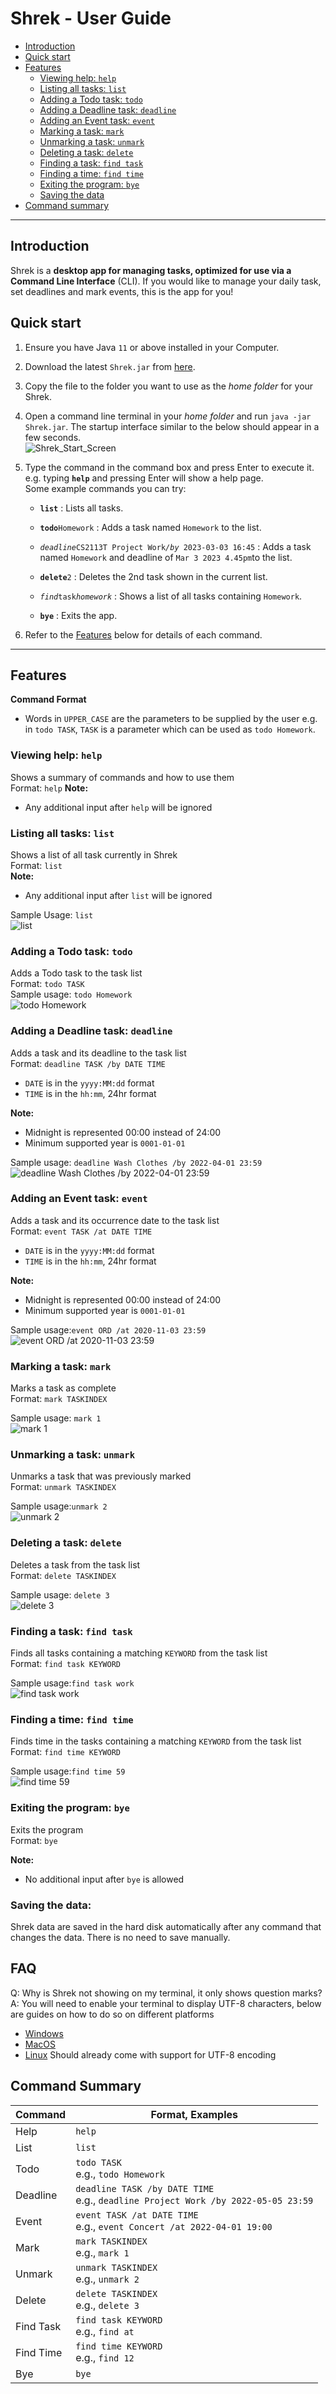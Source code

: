 # Shrek - User Guide

* [Introduction](#introduction)
* [Quick start](#quick-start)
* [Features](#features)
    * [Viewing help: `help`](#viewing-help-help)
    * [Listing all tasks: `list`](#listing-all-tasks-list)
    * [Adding a Todo task: `todo`](#adding-a-todo-task-todo)
    * [Adding a Deadline task: `deadline`](#adding-a-deadline-task-deadline)
    * [Adding an Event task: `event`](#adding-an-event-task-event)
    * [Marking a task: `mark`](#marking-a-task-mark)
    * [Unmarking a task: `unmark`](#unmarking-a-task-unmark)
    * [Deleting a task: `delete`](#deleting-a-task-delete)
    * [Finding a task: `find task`](#finding-a-task-find-task)
    * [Finding a time: `find time`](#finding-a-task-find-task)
    * [Exiting the program: `bye`](#exiting-the-program-bye)
    * [Saving the data](#saving-the-data)
* [Command summary](#command-summary)

--------------------------------------------------------------------------------------------------------------------

## Introduction

Shrek is a **desktop app for managing tasks, optimized for use via a Command Line Interface** (CLI). If you would like
to manage your daily task, set deadlines and mark events, this is the app for you!

## Quick start

1. Ensure you have Java `11` or above installed in your Computer.

2. Download the latest `Shrek.jar` from [here](https://github.com/se-edu/addressbook-level3/releases).

3. Copy the file to the folder you want to use as the _home folder_ for your Shrek.

4. Open a command line terminal in your _home folder_ and run `java -jar Shrek.jar`. The startup interface similar to
   the below should appear in a few seconds.  
   ![Shrek_Start_Screen](images/shrek_startscreen.png)

5. Type the command in the command box and press Enter to execute it. e.g. typing **`help`** and pressing Enter will
   show a help page.  
   Some example commands you can try:

    * **`list`** : Lists all tasks.

    * **`todo`**`Homework` : Adds a task named `Homework` to the list.

    * *`deadline`*`CS2113T Project Work`*`/by `*`2023-03-03 16:45` :
      Adds a task named `Homework` and deadline of `Mar 3 2023 4.45pm`to the list.

    * **`delete`**`2` : Deletes the 2nd task shown in the current list.

    * *`find`*`task`*`homework`* : Shows a list of all tasks containing `Homework`.

    * **`bye`** : Exits the app.

7. Refer to the [Features](#features) below for details of each command.

--------------------------------------------------------------------------------------------------------------------

## Features

**Command Format**

* Words in `UPPER_CASE` are the parameters to be supplied by the user e.g. in `todo TASK`,
  `TASK` is a parameter which can be used as `todo Homework`.

### Viewing help: `help`

Shows a summary of commands and how to use them  
Format: `help`
**Note:**

* Any additional input after `help` will be ignored

### Listing all tasks: `list`

Shows a list of all task currently in Shrek  
Format: `list`  
**Note:**

* Any additional input after `list` will be ignored

Sample Usage: `list`  
![`list`](images/list.png)

### Adding a Todo task: `todo`

Adds a Todo task to the task list  
Format: `todo TASK`  
Sample usage: `todo Homework`  
![`todo Homework`](images/todo_homework.png)

### Adding a Deadline task: `deadline`

Adds a task and its deadline to the task list  
Format: `deadline TASK /by DATE TIME`

* `DATE` is in the `yyyy:MM:dd` format
* `TIME` is in the `hh:mm`, 24hr format

**Note:**

* Midnight is represented 00:00 instead of 24:00
* Minimum supported year is `0001-01-01`

Sample usage: `deadline Wash Clothes /by 2022-04-01 23:59`  
![`deadline Wash Clothes /by 2022-04-01 23:59`](images/deadline_wash_clothes.png)

### Adding an Event task: `event`

Adds a task and its occurrence date to the task list  
Format: `event TASK /at DATE TIME`

* `DATE` is in the `yyyy:MM:dd` format
* `TIME` is in the `hh:mm`, 24hr format

**Note:**

* Midnight is represented 00:00 instead of 24:00
* Minimum supported year is `0001-01-01`

Sample usage:`event ORD /at 2020-11-03 23:59`  
![`event ORD /at 2020-11-03 23:59`](images/event_ORD.png)

### Marking a task: `mark`

Marks a task as complete  
Format: `mark TASKINDEX`

Sample usage: `mark 1`  
![`mark 1`](images/mark_1.png)

### Unmarking a task: `unmark`

Unmarks a task that was previously marked  
Format: `unmark TASKINDEX`

Sample usage:`unmark 2`  
![`unmark 2`](images/unamrk_2.png)

### Deleting a task: `delete`

Deletes a task from the task list  
Format: `delete TASKINDEX`

Sample usage: `delete 3`  
![`delete 3`](images/delete_3.png)

### Finding a task: `find task`

Finds all tasks containing a matching `KEYWORD` from the task list  
Format: `find task KEYWORD`

Sample usage:`find task work`  
![`find task work`](images/find_task_work.png)

### Finding a time: `find time`

Finds time in the tasks containing a matching `KEYWORD` from the task list  
Format: `find time KEYWORD`

Sample usage:`find time 59`  
![`find time 59`](images/find_time_59.png)

### Exiting the program: `bye`

Exits the program  
Format: `bye`

**Note:**

* No additional input after `bye` is allowed

### Saving the data:

Shrek data are saved in the hard disk automatically after any command that changes the data. There is no need to save
manually.

## FAQ

Q: Why is Shrek not showing on my terminal, it only shows question marks?  
A: You will need to enable your terminal to display UTF-8 characters, below are guides on how to do so on different
platforms

* [Windows](https://akr.am/blog/posts/using-utf-8-in-the-windows-terminal)
* [MacOS](https://support.apple.com/lt-lt/guide/terminal/trml15220/mac)
* [Linux](https://unix.stackexchange.com/questions/303712/how-can-i-enable-utf-8-support-in-the-linux-console)
  Should already come with support for UTF-8 encoding

## Command Summary

| Command   | Format, Examples                                                                     |
|-----------|--------------------------------------------------------------------------------------|
| Help      | `help`                                                                               |
| List      | `list`                                                                               |
| Todo      | `todo TASK`<br> e.g., `todo Homework`                                                |
| Deadline  | `deadline TASK /by DATE TIME`<br> e.g., `deadline Project Work /by 2022-05-05 23:59` |
| Event     | `event TASK /at DATE TIME`<br/> e.g., `event Concert /at 2022-04-01 19:00`           |
| Mark      | `mark TASKINDEX`<br/> e.g., `mark 1`                                                 |
| Unmark    | `unmark TASKINDEX`<br/> e.g., `unmark 2`                                             |
| Delete    | `delete TASKINDEX`<br/> e.g., `delete 3`                                             |
| Find Task | `find task KEYWORD`<br/> e.g., `find at`                                             |
| Find Time | `find time KEYWORD`<br/> e.g., `find 12`                                             |
| Bye       | `bye`                                                                                |

